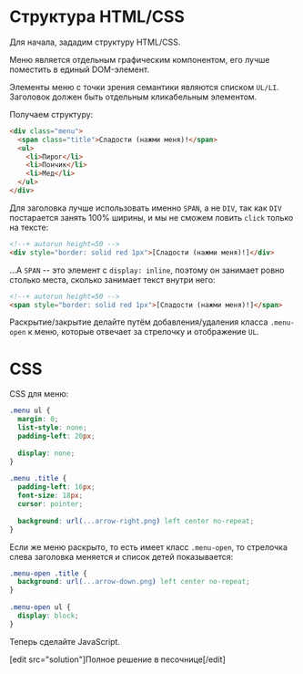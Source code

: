 # Структура HTML/CSS

Для начала, зададим структуру HTML/CSS.

Меню является отдельным графическим компонентом, его лучше поместить в единый DOM-элемент.

Элементы меню с точки зрения семантики являются списком `UL/LI`. Заголовок должен быть отдельным кликабельным элементом.

Получаем структуру:

```html
<div class="menu">
  <span class="title">Сладости (нажми меня)!</span>
  <ul>
    <li>Пирог</li>
    <li>Пончик</li>
    <li>Мед</li>
  </ul>
</div>
```

Для заголовка лучше использовать именно `SPAN`, а не `DIV`, так как `DIV` постарается занять 100% ширины, и мы не сможем ловить `click` только на тексте:

```html
<!--+ autorun height=50 -->
<div style="border: solid red 1px">[Сладости (нажми меня)!]</div>
```

...А `SPAN` -- это элемент с `display: inline`, поэтому он занимает ровно столько места, сколько занимает текст внутри него:

```html
<!--+ autorun height=50 -->
<span style="border: solid red 1px">[Сладости (нажми меня)!]</span>
```

Раскрытие/закрытие делайте путём добавления/удаления класса `.menu-open` к меню, которые отвечает за стрелочку и отображение `UL`.

# CSS 

CSS для меню:

```css
.menu ul {
  margin: 0;
  list-style: none;
  padding-left: 20px;
    
  display: none;
}
  
.menu .title {
  padding-left: 16px;
  font-size: 18px;
  cursor: pointer;
    
  background: url(...arrow-right.png) left center no-repeat;       
}
```

Если же меню раскрыто, то есть имеет класс `.menu-open`, то стрелочка слева заголовка меняется и список детей показывается:

```css
.menu-open .title {
  background: url(...arrow-down.png) left center no-repeat; 
}
  
.menu-open ul {
  display: block;
}
```

Теперь сделайте JavaScript.

[edit src="solution"]Полное решение в песочнице[/edit]